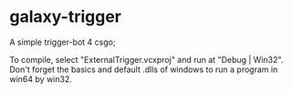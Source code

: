 # galaxy-trigger
A simple trigger-bot 4 csgo;

To compile, select "ExternalTrigger.vcxproj" and run at "Debug | Win32".
Don't forget the basics and default .dlls of windows to run a program in win64 by win32.
